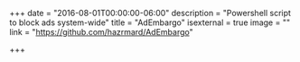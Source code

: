 +++
date = "2016-08-01T00:00:00-06:00"
description = "Powershell script to block ads system-wide"
title = "AdEmbargo"
isexternal = true
image = ""
link = "https://github.com/hazrmard/AdEmbargo"

+++
